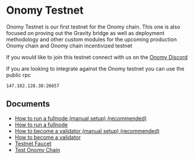 # Onomy Testnet

Onomy Testnet is our first testnet for the Onomy chain. This one is also focused on proving out the Gravity bridge as well as deployment methodology and other custom modules for the upcoming production Onomy chain and Onomy chain incentivized testnet

If you would like to join this testnet connect with us on the [Onomy Discord](testnet.md)

If you are looking to integrate against the Onomy testnet you can use the public rpc

```
147.182.128.38:26657
```

## Documents

- [How to run a fullnode (manual setup) (recommended)](onomy-testnet-docs/setting-up-a-fullnode-manual.md)
- [How to run a fullnode](onomy-testnet-docs/setting-up-a-fullnode.md)
- [How to become a validator (manual setup) (recommended)](onomy-testnet-docs/setting-up-a-validator-manual.md)
- [How to become a validator](onomy-testnet-docs/setting-up-a-validator.md)
- [Testnet Faucet](onomy-testnet-docs/faucet.md)
- [Test Onomy Chain](onomy-testnet-docs/testing-gravity.md)
